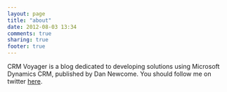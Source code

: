 ```yaml
---
layout: page
title: "about"
date: 2012-08-03 13:34
comments: true
sharing: true
footer: true
---
```


CRM Voyager is a blog dedicated to developing solutions using Microsoft Dynamics CRM, published by 
Dan Newcome. You should follow me on twitter [here](http://twitter.com/dnewcome).
